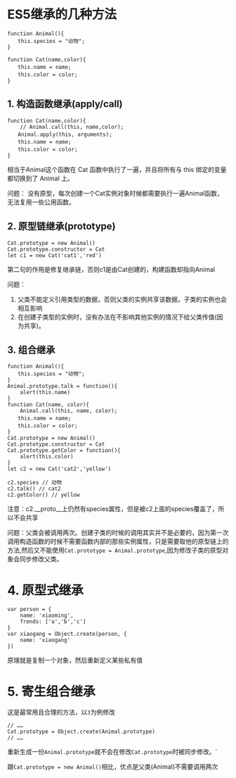 # ES5继承的几种方法

````
function Animal(){
　　this.species = "动物";
}
````
````
function Cat(name,color){
　　this.name = name;
　　this.color = color;
}
````

## 1. 构造函数继承(apply/call)

````
function Cat(name,color){
    // Animal.call(this, name,color);
　　Animal.apply(this, arguments);
　　this.name = name;
　　this.color = color;
}
````

相当于Animal这个函数在 Cat 函数中执行了一遍，并且将所有与 this 绑定的变量都切换到了 Animal 上。

问题： 没有原型，每次创建一个Cat实例对象时候都需要执行一遍Animal函数，无法复用一些公用函数。

## 2. 原型链继承(prototype)

````
Cat.prototype = new Animal()
Cat.prototype.constructor = Cat
let c1 = new Cat('cat1','red')
````
第二句的作用是修复继承链，否则c1是由Cat创建的，构建函数却指向Animal

问题：
1. 父类不能定义引用类型的数据，否则父类的实例共享该数据，子类的实例也会相互影响
2. 在创建子类型的实例时，没有办法在不影响其他实例的情况下给父类传值(因为共享)。

## 3. 组合继承
````
function Animal(){
　　this.species = "动物";
}
Animal.prototype.talk = function(){
    alert(this.name)
}
function Cat(name, color){
    Animal.call(this, name, color);
　　this.name = name;
　　this.color = color;
}
Cat.prototype = new Animal()
Cat.prototype.constructor = Cat
Cat.prototype.getColor = function(){
    alert(this.color)
}
let c2 = new Cat('cat2','yellow')

c2.species // 动物
c2.talk() // cat2
c2.getColor() // yellow
````

注意：c2.__proto__上仍然有species属性，但是被c2上面的species覆盖了，所以不会共享

问题：父类会被调用两次。创建子类的时候的调用其实并不是必要的，因为第一次调用构造函数的时候不需要函数内部的那些实例属性，只是需要取他的原型链上的方法,然后又不能使用`Cat.prototype = Animal.prototype`,因为修改子类的原型对象会同步修改父类。

# 4. 原型式继承
````
var person = {
    name: 'xiaoming',
    frends: ['a','b','c']
}
var xiaogang = Object.create(person, {
    name: 'xiaogang'
})
````
原理就是复制一个对象，然后重新定义某些私有值

# 5. 寄生组合继承

这是最常用且合理的方法，以`3`为例修改
````
// ……
Cat.prototype = Object.create(Animal.prototype)
// ……
````
重新生成一份`Animal.prototype`就不会在修改`Cat.prototype`时被同步修改。`

跟`Cat.prototype = new Animal()`相比，优点是父类(Animal)不需要调用两次



